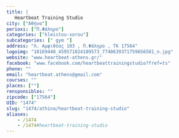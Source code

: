 ```yaml
---
title: |
   Heartbeat Training Studio
city: ["Αθήνα"]
perioxi: ["Π.Φάληρο"]
categories: ["kleistou-xorou"]
subcategories: [" gym "]
address: "Λ. Αμφιθέας 103 , Π.Φάληρο , ΤΚ 17564"
logoimg: "10169448_459571024189573_7740639371759656581_n.jpg"
website: "www.heartbeat-athens.gr/"
facebook: "www.facebook.com/heartbeattrainingstudio?fref=ts"
phone: ""
email: "heartbeat.athens@gmail.com"
courses: ""
places: [""]
rensponsibles: ""
zipcode: ["17564"]
UID: "1474"
slug: "1474/athina/heartbeat-training-studio"
aliases:
    - /1474
    - /1474#heartbeat-training-studio
---
```


